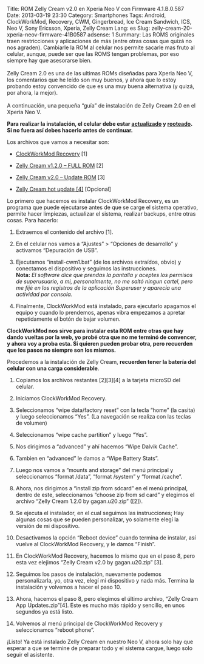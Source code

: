 Title: ROM Zelly Cream v2.0 en Xperia Neo V con Firmware 4.1.B.0.587
Date: 2013-03-19 23:30
Category: Smartphones
Tags: Android, ClockWorkMod, Recovery, CWM, Gingerbread, Ice Cream Sandwich, ICS, Neo V, Sony Ericsson, Xperia, Zelly Cream
Lang: es
Slug: zelly-cream-20-xperia-neov-firmware-41B0587
adsense: 1
Summary: Las ROMS originales traen restricciones y aplicaciones de más (entre otras cosas que quizá no nos agraden). Cambiarle la ROM al celular nos permite sacarle mas fruto al celular, aunque, puede ser que las ROMS tengan problemas, por eso siempre hay que asesorarse bien.</br></br>Zelly Cream 2.0 es una de las ultimas ROMs diseñadas para Xperia Neo V, los comentarios que he leído son muy buenos, y ahora que lo estoy probando estoy convencido de que es una muy buena alternativa (y quizá, por ahora, la mejor).</br></br>A continuación, una pequeña “guía” de instalación de Zelly Cream 2.0 en el Xperia Neo V.  

**Para realizar la instalación, el celular debe estar [actualizado](/blog/2012/nov/update-SE-NeoV-ICS-oficial-es.html) y [rooteado](/blog/2013/mar/rooting-SE-NeoV-firmware-41B0587-es.html). Si no fuera así debes hacerlo antes de continuar.**  

Los archivos que vamos a necesitar son:  

* [ClockWorkMod Recovery](http://adf.ly/deDCD) [1]  

* [Zelly Cream v1.2.0 – FULL ROM](http://adf.ly/deDuS) [2]  

* [Zelly Cream v2.0 – Update ROM](http://adf.ly/deDvB) [3]  

* [Zelly Cream hot update [4]](http://adf.ly/deDwq) [Opcional]  

Lo primero que hacemos es instalar ClockWorkMod Recovery, es un programa que puede ejecutarse antes de que se carge el sistema operativo, permite hacer limpiezas, actualizar el sistema, realizar backups, entre otras cosas. Para hacerlo:  

1. Extraemos el contenido del archivo [1].  

2. En el celular nos vamos a “Ajustes” > “Opciones de desarrollo” y activamos “Depuración de USB”.  

3. Ejecutamos “install-cwm1.bat” (de los archivos extraídos, obvio) y conectamos el dispositivo y seguimos las instrucciones.  
  **Nota:** *El software dice que prendas la pantalla y aceptes los permisos de superusuario, a mi, personalmente, no me saltó ningun cartel, pero me fijé en los registros de la aplicación Superuser y aparecía una actividad por consola.*  

4. Finalmente, ClockWorkMod está instalado, para ejecutarlo apagamos el equipo y cuando lo prendemos, apenas vibra empezamos a apretar repetidamente el botón de bajar volumen.  

**ClockWorkMod nos sirve para instalar esta ROM entre otras que hay dando vueltas por la web, yo probé otra que no me terminó de convencer, y ahora voy a proba esta. Si quieren pueden probar otra, pero recuerden que los pasos no siempre son los mismos.**  


Procedemos a la instalación de Zelly Cream, **recuerden tener la batería del celular con una carga considerable**.  

1. Copiamos los archivos restantes [2][3][4] a la tarjeta microSD del celular.  

2. Iniciamos ClockWorkMod Recovery.  

3. Seleccionamos “wipe data/factory reset” con la tecla “home” (la casita) y luego seleccionamos “Yes”. (La navegación se realiza con las teclas de volumen)  

4. Seleccionamos “wipe cache partition” y luego “Yes”.  

5. Nos dirigimos a  “advanced” y ahí hacemos “Wipe Dalvik Cache”.  

6. Tambien en “advanced” le damos a “Wipe Battery Stats”.  

7. Luego nos vamos a “mounts and storage” del menú principal y seleccionamos “format /data”, “format /system” y “format /cache”.  

8. Ahora, nos dirigimos a “install zip from sdcard” en el menú principal, dentro de este, seleccionamos “choose zip from sd card” y elegimos el archivo “Zelly Cream 1.2.0 by gagan.u20.zip” ([2]).  

9. Se ejecuta el instalador, en el cual seguimos las instrucciones; Hay algunas cosas que se pueden personalizar, yo solamente elegí la versión de mi dispositivo.  

10. Desactivamos la opción “Reboot device” cuando termina de instalar, así vuelve al ClockWorkMod Recovery, y le damos “Finish”.  

11. En ClockWorkMod Recovery, hacemos lo mismo que en el paso 8, pero esta vez elejimos “Zelly Cream v2.0 by gagan.u20.zip” [3].  

12. Seguimos los pasos de instalación, nuevamente podemos personalizarla, yo, otra vez, elegí mi dispositivo y nada más. Termina la instalación y volvemos a hacer el paso 10.  

13. Ahora, hacemos el paso 8, pero elegimos el último archivo, “Zelly Cream App Updates.zip”[4]. Este es mucho más rápido y sencillo, en unos segundos ya está listo.  

14. Volvemos al menú principal de ClockWorkMod Recovery y seleccionamos “reboot phone”.  

¡Listo! Ya está instalado Zelly Cream en nuestro Neo V, ahora solo hay que esperar a que se termine de preparar todo y el sistema cargue, luego solo seguir el asistente.
